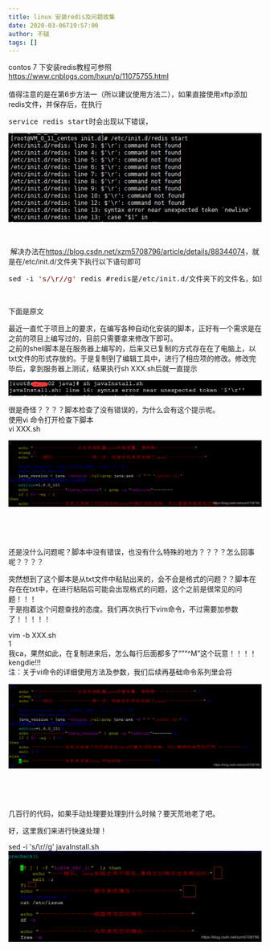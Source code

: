 ```yaml
---
title: linux 安装redis及问题收集
date: 2020-03-06T19:57:00
author: 不辍
tags: []
---
```

<p>contos 7 下安装redis教程可参照<a href="https://www.cnblogs.com/hxun/p/11075755.html">https://www.cnblogs.com/hxun/p/11075755.html</a><br /><br />值得注意的是在第6步方法一（所以建议使用方法二），如果直接使用xftp添加redis文件，并保存后，在执行</p>
<pre>service redis start时会出现以下错误，</pre>
<p><img src="/cnblogs/12430453/789895-20200306195120995-807700091.png" alt="" /></p>
<p>&nbsp;</p>
<p>&nbsp;解决办法在<a href="https://blog.csdn.net/xzm5708796/article/details/88344074">https://blog.csdn.net/xzm5708796/article/details/88344074</a>，就是在/etc/init.d/文件夹下执行以下语句即可</p>
<div class="cnblogs_code">
<pre>sed -i <span style="color: #800000;">'</span><span style="color: #800000;">s/\r//g</span><span style="color: #800000;">'</span> redis #redis是/etc/init.d/文件夹下的文件名，如果生成的文件是其他名字，请自行更改</pre>
</div>
<p>&nbsp;</p>
<p>下面是原文</p>
<p>最近一直忙于项目上的要求，在编写各种自动化安装的脚本，正好有一个需求是在之前的项目上编写过的，目前只需要拿来修改下即可。<br />之前的shell脚本是在服务器上编写的，后来又已复制的方式存在在了电脑上，以txt文件的形式存放的。于是复制到了编辑工具中，进行了相应项的修改。修改完毕后，拿到服务器上测试，结果执行sh XXX.sh后就一直提示</p>
<p><img src="/cnblogs/12430453/789895-20200306195431746-1019534379.png" alt="" /></p>
<p>很是奇怪？？？？脚本检查了没有错误的，为什么会有这个提示呢。<br />使用vi 命令打开检查下脚本<br />vi XXX.sh</p>
<p><img src="/cnblogs/12430453/789895-20200306195442560-1506252793.png" alt="" /></p>
<p>&nbsp;</p>
<p>&nbsp;</p>
<p>还是没什么问题呢？脚本中没有错误，也没有什么特殊的地方？？？？怎么回事呢？？？？</p>
<p>突然想到了这个脚本是从txt文件中粘贴出来的，会不会是格式的问题？？脚本在存在在txt中，在进行粘贴后可能会出现格式的问题，这个之前是很常见的问题！！！<br />于是抱着这个问题查找的态度。我们再次执行下vim命令，不过需要加参数了！！！！！</p>
<p>vim -b XXX.sh<br />1<br />我ca，果然如此，在复制进来后，怎么每行后面都多了&ldquo;&rdquo;&ldquo;^M&rdquo;这个玩意！！！！kengdie!!!<br />注：关于vi命令的详细使用方法及参数，我们后续再基础命令系列里会将</p>
<p><img src="/cnblogs/12430453/789895-20200306195506353-591684384.png" alt="" /></p>
<p>&nbsp;</p>
<p>&nbsp;</p>
<p>几百行的代码，如果手动处理要处理到什么时候？要天荒地老了吧。</p>
<p>好，这里我们来进行快速处理！</p>
<p>sed -i 's/\r//g' javaInstall.sh<br /><img src="/cnblogs/12430453/789895-20200306195519061-1807506073.png" alt="" /></p>
<p>&nbsp;</p>